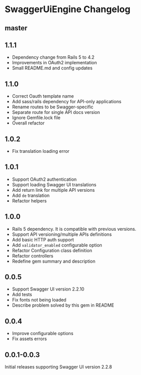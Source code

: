 # SwaggerUiEngine Changelog

## master

## 1.1.1

* Dependency change from Rails 5 to 4.2
* Improvements in OAuth2 implementation
* Small README.md and config updates

## 1.1.0

* Correct Oauth template name
* Add sass/rails dependency for API-only applications
* Rename routes to be Swagger-specific
* Separate route for single API docs version
* Ignore Gemfile.lock file
* Overall refactor

## 1.0.2

* Fix translation loading error

## 1.0.1

* Support OAuth2 authentication
* Support loading Swagger UI translations
* Add return link for multiple API versions
* Add `de` translation
* Refactor helpers

## 1.0.0

* Rails 5 dependency. It is compatible with previous versions.
* Support API versioning/multiple APIs definitions
* Add basic HTTP auth support
* Add `validator_enabled` configurable option
* Refactor Configuration class definition
* Refactor controllers
* Redefine gem summary and description

## 0.0.5

* Support Swagger UI version 2.2.10
* Add tests
* Fix fonts not being loaded
* Describe problem solved by this gem in README

## 0.0.4

* Improve configurable options
* Fix assets errors

## 0.0.1-0.0.3

Initial releases supporting Swagger UI version 2.2.8
